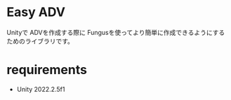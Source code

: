 # Easy ADV

Unityで ADVを作成する際に Fungusを使ってより簡単に作成できるようにするためのライブラリです。

# requirements
* Unity 2022.2.5f1


